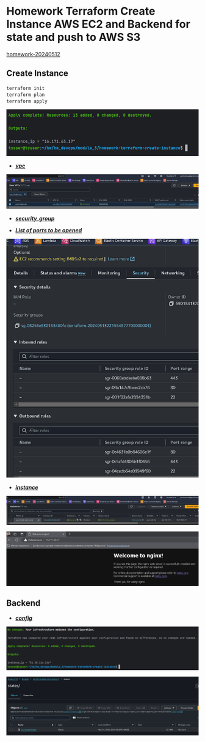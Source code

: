 # Homework Terraform Create Instance AWS EC2 and Backend for state and push to AWS S3 
[homework-20240512](https://gitlab.com/dan-it/groups/devops2/homework/-/blob/main/homework-20240512.md?ref_type=heads)

## Create Instance

```bash
terraform init
terraform plan
terraform apply
```

![tr (1).jpg](screenshots%2Ftr%20%281%29.jpg)

- [***vpc***](https://github.com/yourhostel/hw_devops/blob/main/module_3/homework-terraform-create-instance/modules/vpc)

![tr (2).jpg](screenshots%2Ftr%20%282%29.jpg)

- [***security_group***](https://github.com/yourhostel/hw_devops/blob/main/module_3/homework-terraform-create-instance/modules/security_group/main.tf)

- [***List of ports to be opened***](https://github.com/yourhostel/hw_devops/blob/main/module_3/homework-terraform-create-instance/variables.tf)

![tr (3).jpg](screenshots%2Ftr%20%283%29.jpg)

- [***instance***](https://github.com/yourhostel/hw_devops/blob/main/module_3/homework-terraform-create-instance/modules/ec2/main.tf)

![tr (4).jpg](screenshots%2Ftr%20%284%29.jpg)

![tr (5).jpg](screenshots%2Ftr%20%285%29.jpg)

## Backend

- [***config***](https://github.com/yourhostel/hw_devops/blob/main/module_3/homework-terraform-create-instance/backend.tf)

![bk (1).jpg](screenshots%2Fbk%20%281%29.jpg)

![bk (2).jpg](screenshots%2Fbk%20%282%29.jpg)
